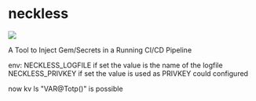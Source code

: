 # neckless

![](https://github.com/mabels/neckless/workflows/go-build-and-test/badge.svg)

A Tool to Inject Gem/Secrets in a Running CI/CD Pipeline

env:
NECKLESS_LOGFILE if set the value is the name of the logfile
NECKLESS_PRIVKEY if set the value is used as PRIVKEY could configured

now kv ls "VAR@Totp()" is possible
